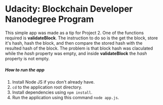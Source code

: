 # Udacity: Blockchain Developer Nanodegree Program

This simple app was made as a tip for Project 2. One of the functions required is **validateBlock**. The instruction to do so is the get the block, store it's hash, hash the block, and then compare the stored hash with the resulted hash of the block. The problem is that block hash was claculated while the *hash* property was empty, and inside **validateBlock** the *hash* property is not empty.

##### How to run the app
1. Install Node JS if you don't already have.
2. `cd` to the application root directory.
3. Install dependencies using `npm install`.
4. Run the application using this command `node app.js`.